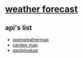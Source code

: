 # [weather forecast](https://code-welder.github.io/forecast/)

## api's list

- [openweathermap](https://openweathermap.org/api)
- [yandex map](https://yandex.ru/dev/maps/)
- [geoiplookup](https://geoiplookup.io/)
